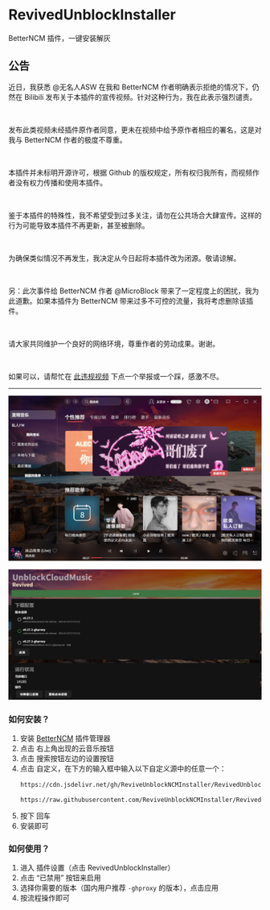 # RevivedUnblockInstaller
BetterNCM 插件，一键安装解灰

## 公告
<p>近日，我获悉 @无名人ASW 在我和 BetterNCM 作者明确表示拒绝的情况下，仍然在 Bilibili 发布关于本插件的宣传视频。针对这种行为，我在此表示强烈谴责。</p>
<br />
<p>发布此类视频未经插件原作者同意，更未在视频中给予原作者相应的署名，这是对我与 BetterNCM 作者的极度不尊重。</p>
<br />
<p>本插件并未标明开源许可，根据 Github 的版权规定，所有权归我所有，而视频作者没有权力传播和使用本插件。</p>
<br />
<p>鉴于本插件的特殊性，我不希望受到过多关注，请勿在公共场合大肆宣传。这样的行为可能导致本插件不再更新，甚至被删除。</p>
<br />
<p>为确保类似情况不再发生，我决定从今日起将本插件改为闭源。敬请谅解。</p>
<br />
<p>另：此次事件给 BetterNCM 作者 @MicroBlock 带来了一定程度上的困扰，我为此道歉。如果本插件为 BetterNCM 带来过多不可控的流量，我将考虑删除该插件。</p>
<br />
<p>请大家共同维护一个良好的网络环境，尊重作者的劳动成果。谢谢。</p>
<br />
<p>如果可以，请帮忙在 <a href=https://www.bilibili.com/video/BV1Xh4y1E7vK>此违规视频</a> 下点一个举报或一个踩，感激不尽。 </p>
 


---------------




![preview1](/preview1.png)

![preview2](/preview2.png)

### 如何安装？

1. 安装 [BetterNCM](https://github.com/MicroCBer/BetterNCM) 插件管理器
2. 点击 右上角出现的云音乐按钮
3. 点击 搜索按钮左边的设置按钮
4. 点击 自定义，在下方的输入框中输入以下自定义源中的任意一个：
    ```
    https://cdn.jsdelivr.net/gh/ReviveUnblockNCMInstaller/RevivedUnblockInstaller/
    ```
    ```
    https://raw.githubusercontent.com/ReviveUnblockNCMInstaller/RevivedUnblockInstaller/master/
    ```
5. 按下 回车
6. 安装即可

### 如何使用？

1. 进入 插件设置（点击 RevivedUnblockInstaller）
2. 点击 “已禁用” 按钮来启用
3. 选择你需要的版本（国内用户推荐 `-ghproxy` 的版本），点击应用
4. 按流程操作即可